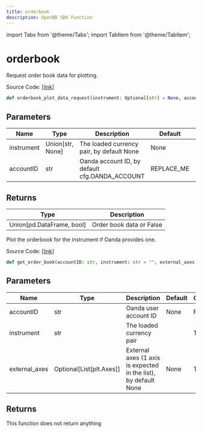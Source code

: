 ```yaml
---
title: orderbook
description: OpenBB SDK Function
---
```


import Tabs from '@theme/Tabs';
import TabItem from '@theme/TabItem';

# orderbook

<Tabs>
<TabItem value="model" label="Model" default>

Request order book data for plotting.

Source Code: [[link](https://github.com/OpenBB-finance/OpenBBTerminal/tree/main/openbb_terminal/forex/oanda/oanda_model.py#L137)]

```python
def orderbook_plot_data_request(instrument: Optional[str] = None, accountID: str = "REPLACE_ME") -> Union
```
## Parameters

| Name | Type | Description | Default | Optional |
| ---- | ---- | ----------- | ------- | -------- |
| instrument | Union[str, None] | The loaded currency pair, by default None | None | True |
| accountID | str | Oanda account ID, by default cfg.OANDA_ACCOUNT | REPLACE_ME | True |

## Returns

| Type | Description |
| ---- | ----------- |
| Union[pd.DataFrame, bool] | Order book data or False |



</TabItem>
<TabItem value="view" label="View">

Plot the orderbook for the instrument if Oanda provides one.

Source Code: [[link](https://github.com/OpenBB-finance/OpenBBTerminal/tree/main/openbb_terminal/forex/oanda/oanda_view.py#L79)]

```python
def get_order_book(accountID: str, instrument: str = "", external_axes: Optional[List[matplotlib.axes._axes.Axes]] = None) -> None
```
## Parameters

| Name | Type | Description | Default | Optional |
| ---- | ---- | ----------- | ------- | -------- |
| accountID | str | Oanda user account ID | None | False |
| instrument | str | The loaded currency pair |  | True |
| external_axes | Optional[List[plt.Axes]] | External axes (1 axis is expected in the list), by default None | None | True |

## Returns

This function does not return anything



</TabItem>
</Tabs>